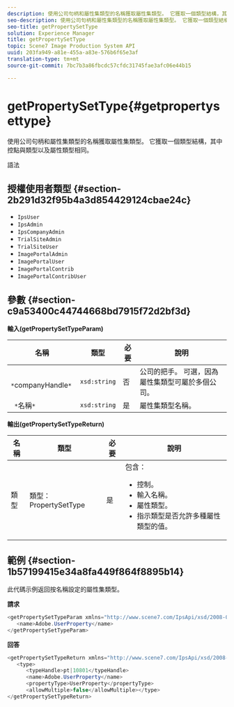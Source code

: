 ```yaml
---
description: 使用公司句柄和屬性集類型的名稱獲取屬性集類型。 它獲取一個類型結構，其中控點與類型以及屬性類型相同。
seo-description: 使用公司句柄和屬性集類型的名稱獲取屬性集類型。 它獲取一個類型結構，其中控點與類型以及屬性類型相同。
seo-title: getPropertySetType
solution: Experience Manager
title: getPropertySetType
topic: Scene7 Image Production System API
uuid: 203fa949-a81e-455a-a83e-576b6f65e3af
translation-type: tm+mt
source-git-commit: 7bc7b3a86fbcdc57cfdc31745fae3afc06e44b15

---
```



# getPropertySetType{#getpropertysettype}

使用公司句柄和屬性集類型的名稱獲取屬性集類型。 它獲取一個類型結構，其中控點與類型以及屬性類型相同。

語法

## 授權使用者類型 {#section-2b291d32f95b4a3d854429124cbae24c}

* `IpsUser`
* `IpsAdmin`
* `IpsCompanyAdmin`
* `TrialSiteAdmin`
* `TrialSiteUser`
* `ImagePortalAdmin`
* `ImagePortalUser`
* `ImagePortalContrib`
* `ImagePortalContribUser`

## 參數 {#section-c9a53400c44744668bd7915f72d2bf3d}

**輸入(getPropertySetTypeParam)**

| 名稱 | 類型 | 必要 | 說明 |
|---|---|---|---|
| ` *`companyHandle`*` | `xsd:string` | 否 | 公司的把手。 可選，因為屬性集類型可屬於多個公司。 |
| ` *`名稱`*` | `xsd:string` | 是 | 屬性集類型名稱。 |

**輸出(getPropertySetTypeReturn)**

<table id="table_F2724F6B706C4F658AED99290E29F3E6"> 
 <thead> 
  <tr> 
   <th colname="col1" class="entry"> 名稱 </th> 
   <th colname="col2" class="entry"> 類型 </th> 
   <th colname="col3" class="entry"> 必要 </th> 
   <th colname="col4" class="entry"> 說明 </th> 
  </tr> 
 </thead>
 <tbody> 
  <tr> 
   <td colname="col1"> <span class="codeph"> <span class="varname"> 類型</span></span> </td> 
   <td colname="col2"> <span class="codeph"> 類型：PropertySetType</span> </td> 
   <td colname="col3"> 是 </td> 
   <td colname="col4">包含： 
    <ul id="ul_FC028882124D4CD6870A076CBFB80333"> 
     <li id="li_9F36539C51ED48EDBECCD6A07A4FDD4A">控制。 </li> 
     <li id="li_6004406A0D1341648A714FF3C61E4004">輸入名稱。 </li> 
     <li id="li_29F6CA9D8B134ED3B10B6BDBB41BF607">屬性類型。 </li> 
     <li id="li_A2354354541A4F1AB7234F65F2B61A40">指示類型是否允許多種屬性類型的值。 </li> 
    </ul> </td> 
  </tr> 
 </tbody> 
</table>

## 範例 {#section-1b57199415e34a8fa449f864f8895b14}

此代碼示例返回按名稱設定的屬性集類型。

**請求**

```java
<getPropertySetTypeParam xmlns="http://www.scene7.com/IpsApi/xsd/2008-01-15">
   <name>Adobe.UserProperty</name>
</getPropertySetTypeParam>
```

**回答**

```java
<getPropertySetTypeReturn xmlns="http://www.scene7.com/IpsApi/xsd/2008-01-15">
   <type>
      <typeHandle>pt|10801</typeHandle>
      <name>Adobe.UserProperty</name>
      <propertyType>UserProperty</propertyType>
      <allowMultiple>false</allowMultiple></type>
</getPropertySetTypeReturn>
```


